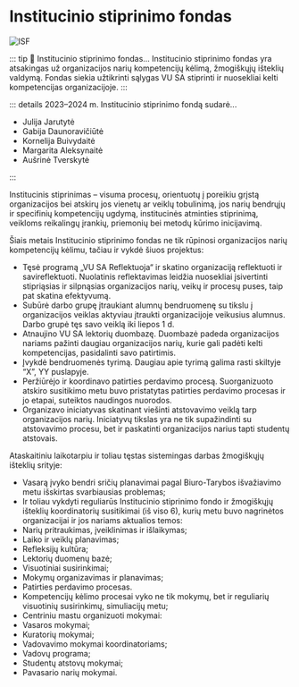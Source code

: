 # Institucinio stiprinimo fondas

![ISF](/img/bendros-nuotraukos/ISF.jpg)

::: tip 📖 Institucinio stiprinimo fondas...
Institucinio stiprinimo fondas yra atsakingas už organizacijos narių kompetencijų kėlimą, žmogiškųjų išteklių valdymą. Fondas siekia užtikrinti sąlygas VU SA stiprinti ir nuosekliai kelti kompetencijas organizacijoje.
:::

::: details 2023–2024 m. Institucinio stiprinimo fondą sudarė...

- Julija Jarutytė
- Gabija Daunoravičiūtė
- Kornelija Buivydaitė
- Margarita Aleksynaitė
- Aušrinė Tverskytė

:::

Institucinis stiprinimas – visuma procesų, orientuotų į poreikiu grįstą organizacijos bei atskirų jos vienetų ar veiklų tobulinimą, jos narių bendrųjų ir specifinių kompetencijų ugdymą, institucinės atminties stiprinimą, veikloms reikalingų įrankių, priemonių bei metodų kūrimo inicijavimą.

Šiais metais Institucinio stiprinimo fondas ne tik rūpinosi organizacijos narių kompetencijų kėlimu, tačiau ir vykdė šiuos projektus:

- Tęsė programą „VU SA Reflektuoja“ ir skatino organizaciją reflektuoti ir savireflektuoti. Nuolatinis reflektavimas leidžia nuosekliai įsivertinti stipriąsias ir silpnąsias organizacijos narių, veikų ir procesų puses, taip pat skatina efektyvumą.
- Subūrė darbo grupę įtraukiant alumnų bendruomenę su tikslu į organizacijos veiklas aktyviau įtraukti organizacijoje veikusius alumnus. Darbo grupė tęs savo veiklą iki liepos 1 d.
- Atnaujino VU SA lektorių duombazę. Duombazė padeda organizacijos nariams pažinti daugiau organizacijos narių, kurie gali padėti kelti kompetencijas, pasidalinti savo patirtimis.
- Įvykdė bendruomenės tyrimą. Daugiau apie tyrimą galima rasti skiltyje “X”, YY puslapyje.
- Peržiūrėjo ir koordinavo patirties perdavimo procesą. Suorganizuoto atskiro susitikimo metu buvo pristatytas patirties perdavimo procesas ir jo etapai, suteiktos naudingos nuorodos.
- Organizavo iniciatyvas skatinant viešinti atstovavimo veiklą tarp organizacijos narių. Iniciatyvų tikslas yra ne tik supažindinti su atstovavimo procesu, bet ir paskatinti organizacijos narius tapti studentų atstovais.

Ataskaitiniu laikotarpiu ir toliau tęstas sistemingas darbas žmogiškųjų išteklių srityje:

- Vasarą įvyko bendri sričių planavimai pagal Biuro-Tarybos išvažiavimo metu išskirtas svarbiausias problemas;
- Ir toliau vykdyti reguliarūs Institucinio stiprinimo fondo ir žmogiškųjų išteklių koordinatorių susitikimai (iš viso 6), kurių metu buvo nagrinėtos organizacijai ir jos nariams aktualios temos:
- Narių pritraukimas, įveiklinimas ir išlaikymas;
- Laiko ir veiklų planavimas;
- Refleksijų kultūra;
- Lektorių duomenų bazė;
- Visuotiniai susirinkimai;
- Mokymų organizavimas ir planavimas;
- Patirties perdavimo procesas.
- Kompetencijų kėlimo procesai vyko ne tik mokymų, bet ir reguliarių visuotinių susirinkimų, simuliacijų metu;
- Centriniu mastu organizuoti mokymai:
- Vasaros mokymai;
- Kuratorių mokymai;
- Vadovavimo mokymai koordinatoriams;
- Vadovų programa;
- Studentų atstovų mokymai;
- Pavasario narių mokymai.
